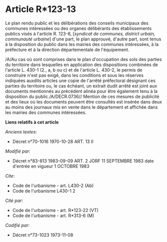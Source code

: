 # Article R*123-13

Le plan rendu public et les délibérations des conseils municipaux des communes intéressées ou des organes délibérants des
établissements publics visés à l'article R. 123-6, [*syndicat de communes, district urbain, communauté urbaine*] d'une part,
le plan approuvé, d'autre part, sont tenus à la disposition du public dans les mairies des communes intéressées, à la
préfecture et à la direction départementale de l'équipement.

/A/Au cas où sont comprises dans le plan d'occupation des sols des parties du territoire dans lesquelles en application des
dispositions combinées de l'article L. 430-1 (2., a, b ou c) et de l'article L. 430-2, le permis de construire n'est pas
exigé, dans les conditions et sous les réserves indiquées auxdits articles une copie de l'arrêté préfectoral désignant ces
parties du territoire ou, le cas échéant, un extrait dudit arrêté est joint aux documents mentionnés au précédent alinéa pour
être également tenu à la disposition du public./A/DECR.0736//    Mention de ces mesures de publicité et des lieux où les
documents peuvent être consultés est insérée dans deux au moins des journaux mis en vente dans le département et affichée
dans les mairies des communes intéressées.

**Liens relatifs à cet article**

_Anciens textes_:

  - Décret n°70-1016 1970-10-28 ART. 13 II

_Modifié par_:

  - Décret n°83-813 1983-09-09 ART. 2 JORF 11 SEPTEMBRE 1983 date d'entrée en vigueur 1 OCTOBRE 1983

_Cite_:

  - Code de l'urbanisme - art. L430-2 (Ab)
  - Code de l'urbanisme L430-1 2

_Cité par_:

  - Code de l'urbanisme - art. R*123-22 (VT)
  - Code de l'urbanisme - art. R*313-6 (M)

_Codifié par_:

  - Décret n°73-1023 1973-11-08
